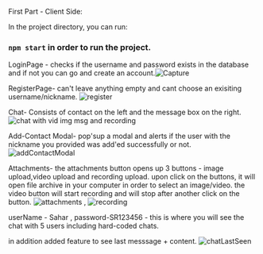First Part - Client Side:

In the project directory, you can run:
### `npm start` in order to run the project.

LoginPage - checks if the username and password exists in the database and if not you can go and create an account.![Capture](https://user-images.githubusercontent.com/92650578/163668943-1fa06b1a-a58b-484e-b0af-5b3af40330b9.PNG)

RegisterPage- can't leave anything empty and cant choose an exisiting username/nickname.
![register](https://user-images.githubusercontent.com/92650578/163668959-bf5b84b6-e275-49d9-aa61-583f06c395fc.PNG)

Chat- Consists of contact on the left and the message box on the right.
![chat with vid img msg and recording](https://user-images.githubusercontent.com/92650578/163668962-29ebee7e-3ca0-4543-8918-508b7b7851a7.PNG)

Add-Contact Modal- pop'sup a modal and alerts if the user with the nickname you provided was add'ed successfully or not.
![addContactModal](https://user-images.githubusercontent.com/92650578/163668968-774d4662-69d1-41c4-8d99-03c493124690.PNG)

Attachments- the attachments button opens up 3 buttons - image upload,video upload and recording upload. upon click on the buttons, it will open file archive in your computer in order to select an image/video. the video button will start recording and will stop after another click on the button.
![attachments](https://user-images.githubusercontent.com/92650578/163668979-16f0cb7a-e5c8-4a37-9387-264a4d0e1d67.PNG) , ![recording](https://user-images.githubusercontent.com/92650578/163668983-c30b1786-2315-4e3c-9d4d-1ee7e287e1d7.PNG)



userName - Sahar , password-SR123456 - this is where you will see the chat with 5 users including hard-coded chats.

in addition added feature to see last messsage + content.
![chatLastSeen](https://user-images.githubusercontent.com/92650578/163668993-a2bca0ca-286e-4b07-a40c-d63478b06551.PNG)

